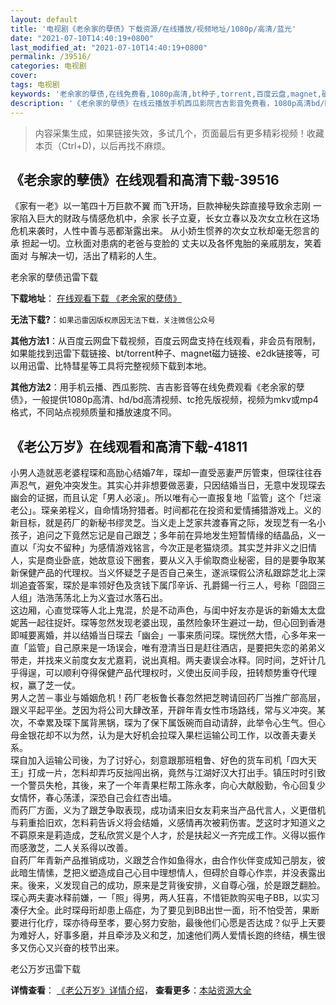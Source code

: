 ```yaml
---
layout: default
title: '电视剧《老余家的孽债》下载资源/在线播放/视频地址/1080p/高清/蓝光'
date: "2021-07-10T14:40:19+0800"
last_modified_at: "2021-07-10T14:40:19+0800"
permalink: /39516/
categories: 电视剧
cover:
tags: 电视剧
keywords: '老余家的孽债,在线免费看,1080p高清,bt种子,torrent,百度云盘,magnet,磁力链,迅雷下载资源'
description: '《老余家的孽债》在线云播放手机西瓜影院吉吉影音免费看，1080p高清bd/hd未删减完整版和tc抢先枪版，mkv/mp4格式，附带bt/torrent种子、magnet/磁力链、百度云盘、网盘资源迅雷下载链接'
---
```


>内容采集生成，如果链接失效，多试几个，页面最后有更多精彩视频！收藏本页（Ctrl+D)，以后再找不麻烦。


## 《老余家的孽债》在线观看和高清下载-39516

《家有一老》以一笔四十万巨款不翼 而飞开场，巨款神秘失踪直接导致余志刚 一家陷入巨大的财政与情感危机中，余家 长子立夏，长女立春以及次女立秋在这场 危机来袭时，人性中善与恶都渐露出来。 从小娇生惯养的次女立秋却毫无怨言的承 担起一切。立秋面对患病的老爸与变脸的 丈夫以及各怀鬼胎的亲戚朋友，笑着面对 与解决一切，活出了精彩的人生。<!---剧情end--->


老余家的孽债迅雷下载

**下载地址**： [在线观看下载 《老余家的孽债》](https://www.993dy.com//vod-detail-id-12801.html) 


**无法下载?**：`如果迅雷因版权原因无法下载，关注微信公众号 `

**其他方法1**：从百度云网盘下载视频，百度云网盘支持在线观看，非会员有限制，如果能找到迅雷下载链接、bt/torrent种子、magnet磁力链接、e2dk链接等，可以用迅雷、比特彗星等工具将完整视频下载到本地。

**其他方法2**：用手机云播、西瓜影院、吉吉影音等在线免费观看《老余家的孽债》，一般提供1080p高清、hd/bd高清视频、tc抢先版视频，视频为mkv或mp4格式，不同站点视频质量和播放速度不同。


## 《老公万岁》在线观看和高清下载-41811

小男人造就恶老婆程琛和高励心结婚7年，琛却一直受恶妻严厉管束，但琛往往吞声忍气，避免冲突发生。其实心并非想要做恶妻，只因结婚当日，无意中发现琛去幽会的证据，而且认定「男人必滚」。所以唯有心一直报复地「监管」这个「烂滚老公」。琛亲弟程义，自命情场狩猎者。时间都花在投资和爱情捕猎游戏上。义的新目标，就是药厂的新秘书缪灵芝。当义走上芝家共渡春宵之际，发现芝有一名小孩子，追问之下竟然忘记是自己跟芝；多年前在异地发生短暂情缘的结晶品，义一直以「沟女不留种」为感情游戏铭言，今次正是老猫烧须。其实芝并非义之旧情人，实是商业卧底，她故意设下圈套，要从义入手偷取商业秘密，目的是要争取某新保健产品的代理权。当义怀疑芝子是否自己亲生，遂派琛假公济私跟踪芝北上深圳追査答案，琛於是率领好色及贪钱下属邝辛诉、孔爵鍚一行三人，号称「囧囧三人组」浩浩荡荡北上为义査过水落石出。<br />这边厢，心直觉琛等人北上鬼混，於是不动声色，与闺中好友亦是诉的新婚太太盘妮茜一起往捉奸。琛等忽然发现老婆出现，虽然险象环生避过一劫，但心回到香港即喊要离婚，并以结婚当日琛去「幽会」一事来质问琛。琛恍然大悟，心多年来一直「监管」自己原来是一场误会，唯有澄清当日是赶往酒店，是要把失恋的弟弟义带走，并找来义前度女友尤嘉莉，说出真相。两夫妻误会冰释。同时间，芝奸计几乎得逞，可以顺利夺得保健产品代理权时，义使出反间手段，扭转颓势重夺代理权，赢了芝一仗。<br />男人之苦－事业与婚姻危机！药厂老板鲁长春忽然把芝聘请回药厂当推广部高层，跟义平起平坐。芝因为将公司大肆改革，开辟年青女性市场路线，常与义冲突。某次，不幸累及琛下属背黑锅，琛为了保下属饭碗而自动请辞，此举令心生气。但心母金银花却不以为然，认为是大好机会拉琛入果栏运输公司工作，以改善夫妻关系。<br />琛自加入运输公司後，为了讨好心，刻意跟那班粗鲁、好色的货车司机「四大天王」打成一片，怎料却弄巧反拙闯出祸，竟然与江湖好汉大打出手。镇压时时引致一个警员失枪，其後，来了一个年青果栏帮工陈永孝，向心大献殷勤，令心回复少女情怀，春心荡漾，深恐自己会红杏出墙。<br />而药厂方面，义为了跟芝争取表现，成功请来旧女友莉来当产品代言人，义更借机与莉重拾旧欢，怎料莉告诉义将会结婚，义感情再次被莉伤害。芝这时才知道义之不羁原来是莉造成，芝私欣赏义是个人才，於是扶起义一齐完成工作。义得以振作而感激芝，二人关系得以改善。<br />自药厂年青新产品推销成功，义跟芝合作如鱼得水，由合作伙伴变成知己朋友，彼此暗生情愫，芝把义塑造成自己心目中理想情人，但碍於自尊心作祟，并没表露出来。後来，义发现自己的成功，原来是芝背後安排，义自尊心强，於是跟芝翻脸。琛心两夫妻冰释前嫌，一「照」得男，两人狂喜，不惜钜款购买电子BB，以实习凑仔大全。此时琛母珩却患上癌症，为了要见到BB出世一面，珩不怕受苦，果断要进行化疗，琛亦待母至孝，要心努力安胎，最後他们心愿是否达成？似乎上天要为难好人，好事多磨，并且牵涉及义和芝，加速他们两人爱情长跑的终结，横生很多又伤心又兴奋的枝节出来。


老公万岁迅雷下载

**详情查看**： [《老公万岁》详情介绍](/movie/41811/)， **查看更多**：[本站资源大全](/movie/t/all/)

